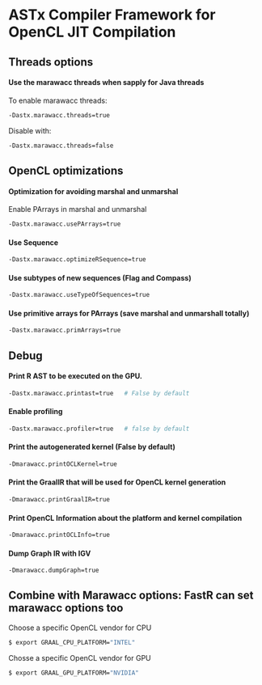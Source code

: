 # ASTx Compiler Framework for OpenCL JIT Compilation

## Threads options

#### Use the marawacc threads when sapply for Java threads

To enable marawacc threads:

```bash
-Dastx.marawacc.threads=true 
```

Disable with: 

```bash
-Dastx.marawacc.threads=false
```

## OpenCL optimizations

#### Optimization for avoiding marshal and unmarshal

Enable PArrays in marshal and unmarshal

```bash
-Dastx.marawacc.usePArrays=true
```

#### Use Sequence

```bash
-Dastx.marawacc.optimizeRSequence=true
```

#### Use subtypes of new sequences (Flag and Compass)

```bash
-Dastx.marawacc.useTypeOfSequences=true
```

#### Use primitive arrays for PArrays (save marshal and unmarshall totally)

```bash
-Dastx.marawacc.primArrays=true
```


## Debug

#### Print R AST to be executed on the GPU.

```bash
-Dastx.marawacc.printast=true   # False by default
```

#### Enable profiling

```bash
-Dastx.marawacc.profiler=true   # false by default
```

#### Print the autogenerated kernel (False by default)

```bash
-Dmarawacc.printOCLKernel=true
```

#### Print the GraalIR that will be used for OpenCL kernel generation

```bash
-Dmarawacc.printGraalIR=true
```

#### Print OpenCL Information about the platform and kernel compilation

```bash
-Dmarawacc.printOCLInfo=true
```

#### Dump Graph IR with IGV 

```bash
-Dmarawacc.dumpGraph=true
```


## Combine with Marawacc options: FastR can set marawacc options too 

Choose a specific OpenCL vendor for CPU

```bash
$ export GRAAL_CPU_PLATFORM="INTEL"
```

Chosse a specific OpenCL vendor for GPU

```bash
$ export GRAAL_GPU_PLATFORM="NVIDIA"
```



